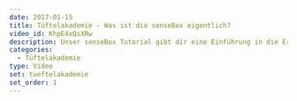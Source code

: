 ```yaml
---
date: 2017-01-15
title: Tüftelakademie - Was ist die senseBox eigentlich?
video_id: KhpE4xQsXRw
description: Unser senseBox Tutorial gibt dir eine Einführung in die Erhebung von Umweltdaten. Du lernst den Do-it-yourself-Bausatz senseBox kennen und Björn aus unserem senseBox-Team erklärt dir, was du mit der senseBox alles machen kannst.
categories:
  - Tüftelakademie
type: Video
set: tueftelakademie
set_order: 1
---
```

